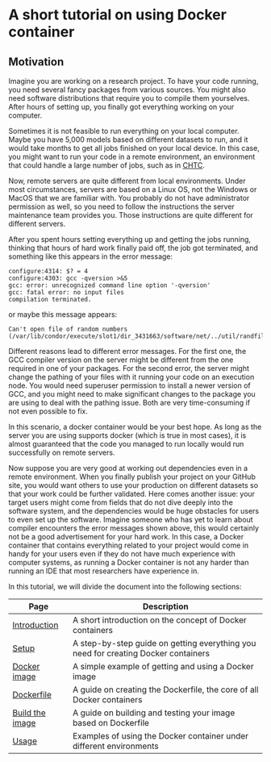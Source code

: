 
# A short tutorial on using Docker container

## Motivation

Imagine you are working on a research project. To have your code running, you need several fancy packages from various sources. You might also need software distributions that require you to compile them yourselves. After hours of setting up, you finally got everything working on your computer.

Sometimes it is not feasible to run everything on your local computer. Maybe you have 5,000 models based on different datasets to run, and it would take months to get all jobs finished on your local device. In this case, you might want to run your code in a remote environment, an environment that could handle a large number of jobs, such as in [CHTC].

Now, remote servers are quite different from local environments. Under most circumstances, servers are based on a Linux OS, not the Windows or MacOS that we are familiar with. You probably do not have administrator permission as well, so you need to follow the instructions the server maintenance team provides you. Those instructions are quite different for different servers.

After you spent hours setting everything up and getting the jobs running, thinking that hours of hard work finally paid off, the job got terminated, and something like this appears in the error message:

```
configure:4314: $? = 4
configure:4303: gcc -qversion >&5
gcc: error: unrecognized command line option '-qversion'
gcc: fatal error: no input files
compilation terminated.
```

or maybe this message appears:

```
Can't open file of random numbers (/var/lib/condor/execute/slot1/dir_3431663/software/net/../util/randfile)
```

Different reasons lead to different error messages. For the first one, the GCC compiler version on the server might be different from the one required in one of your packages. For the second error, the server might change the pathing of your files with it running your code on an execution node. You would need superuser permission to install a newer version of GCC, and you might need to make significant changes to the package you are using to deal with the pathing issue. Both are very time-consuming if not even possible to fix.

In this scenario, a docker container would be your best hope. As long as the server you are using supports docker (which is true in most cases), it is almost guaranteed that the code you managed to run locally would run successfully on remote servers.

Now suppose you are very good at working out dependencies even in a remote environment. When you finally publish your project on your GitHub site, you would want others to use your production on different datasets so that your work could be further validated. Here comes another issue: your target users might come from fields that do not dive deeply into the software system, and the dependencies would be huge obstacles for users to even set up the software. Imagine someone who has yet to learn about compiler encounters the error messages shown above, this would certainly not be a good advertisement for your hard work. In this case, a Docker container that contains everything related to your project would come in handy for your users even if they do not have much experience with computer systems, as running a Docker container is not any harder than running an IDE that most researchers have experience in.

In this tutorial, we will divide the document into the following sections:

|Page|Description|
|---|---|
|[Introduction](intro.md)|A short introduction on the concept of Docker containers|
|[Setup](setup.md)|A step-by-step guide on getting everything you need for creating Docker containers|
|[Docker image](image.md)|A simple example of getting and using a Docker image|
|[Dockerfile](dockerfile.md)|A guide on creating the Dockerfile, the core of all Docker containers|
|[Build the image](build.md)|A guide on building and testing your image based on Dockerfile|
|[Usage](use.md)|Examples of using the Docker container under different environments|



[//]: # (These are reference links used in the body of this note and get stripped out when the markdown processor does its job. There is no need to format nicely because it shouldn't be seen. Thanks SO - http://stackoverflow.com/questions/4823468/store-comments-in-markdown-syntax)
   [CHTC]: <https://chtc.cs.wisc.edu/>
   [DockerHub website]: <https://hub.docker.com/>
   [Windows link]: <https://docs.docker.com/desktop/install/windows-install/>
   [Mac link]: <https://docs.docker.com/desktop/install/mac-install/>
   [Linux link]: <https://docs.docker.com/desktop/install/linux-install/>
   [Engine link]: <https://docs.docker.com/engine/install/centos/>
   [Dockerfile reference]: <https://docs.docker.com/engine/reference/builder/>
